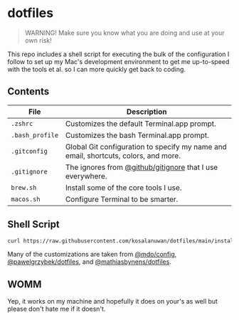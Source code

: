 # dotfiles
> WARNING! Make sure you know what you are doing and use at your own risk!

This repo includes a shell script for executing the bulk of the configuration I follow to set up my Mac's development environment to get me up-to-speed with the tools et al. so I can more quickly get back to coding.

## Contents

| File | Description
| --- | ---
| `.zshrc` | Customizes the default Terminal.app prompt.
| `.bash_profile` | Customizes the bash Terminal.app prompt.
| `.gitconfig` | Global Git configuration to specify my name and email, shortcuts, colors, and more.
| `.gitignore` | The ignores from [@github/gitignore](https://github.com/github/gitignore) that I use everywhere.
| `brew.sh` | Install some of the core tools I use.
| `macos.sh` | Configure Terminal to be smarter.

## Shell Script

```bash
curl https://raw.githubusercontent.com/kosalanuwan/dotfiles/main/install.sh > ~/Downloads/install.sh && bash ~/Downloads/install.sh
```

Many of the customizations are taken from [@mdo/config](https://github.com/mdo/config), [@pawelgrzybek/dotfiles](https://github.com/pawelgrzybek/dotfiles), and [@mathiasbynens/dotfiles](https://github.com/mathiasbynens/dotfiles).

## WOMM

Yep, it works on my machine and hopefully it does on your's as well but please don't hate me if it doesn't.
